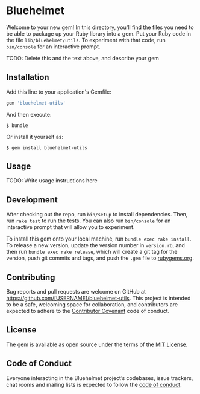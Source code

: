 # Bluehelmet

Welcome to your new gem! In this directory, you'll find the files you need to be able to package up your Ruby library into a gem. Put your Ruby code in the file `lib/bluehelmet/utils`. To experiment with that code, run `bin/console` for an interactive prompt.

TODO: Delete this and the text above, and describe your gem

## Installation

Add this line to your application's Gemfile:

```ruby
gem 'bluehelmet-utils'
```

And then execute:

    $ bundle

Or install it yourself as:

    $ gem install bluehelmet-utils

## Usage

TODO: Write usage instructions here

## Development

After checking out the repo, run `bin/setup` to install dependencies. Then, run `rake test` to run the tests. You can also run `bin/console` for an interactive prompt that will allow you to experiment.

To install this gem onto your local machine, run `bundle exec rake install`. To release a new version, update the version number in `version.rb`, and then run `bundle exec rake release`, which will create a git tag for the version, push git commits and tags, and push the `.gem` file to [rubygems.org](https://rubygems.org).

## Contributing

Bug reports and pull requests are welcome on GitHub at https://github.com/[USERNAME]/bluehelmet-utils. This project is intended to be a safe, welcoming space for collaboration, and contributors are expected to adhere to the [Contributor Covenant](http://contributor-covenant.org) code of conduct.

## License

The gem is available as open source under the terms of the [MIT License](https://opensource.org/licenses/MIT).

## Code of Conduct

Everyone interacting in the Bluehelmet project’s codebases, issue trackers, chat rooms and mailing lists is expected to follow the [code of conduct](https://github.com/[USERNAME]/bluehelmet-blob/master/CODE_OF_CONDUCT.md).
